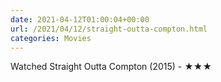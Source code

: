 ```yaml
---
date: 2021-04-12T01:00:04+00:00
url: /2021/04/12/straight-outta-compton.html
categories: Movies
---
```

Watched Straight Outta Compton (2015) - ★★★




